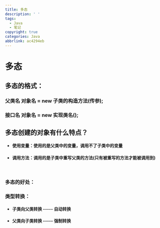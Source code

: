 ```yaml
---
title: 多态
description: ' '
tags:
  - Java
  - 笔记
copyright: true
categories: Java
abbrlink: ac4294eb
---
```


# 多态

## 多态的格式：

### 父类名  对象名 = new 子类的构造方法(传参); 

### 接口名  对象名 = new  实现类名();



## 多态创建的对象有什么特点？

- ####  使用变量：使用的是父类中的变量，调用不了子类中的变量

- #### 	调用方法：调用的是子类中重写父类的方法(只有被重写的方法才能被调用到)

​	

### 多态的好处：

### 	类型转换：

- #### 		子类向父类转换 ----- 自动转换

- #### 		父类向子类转换 ----- 强制转换











